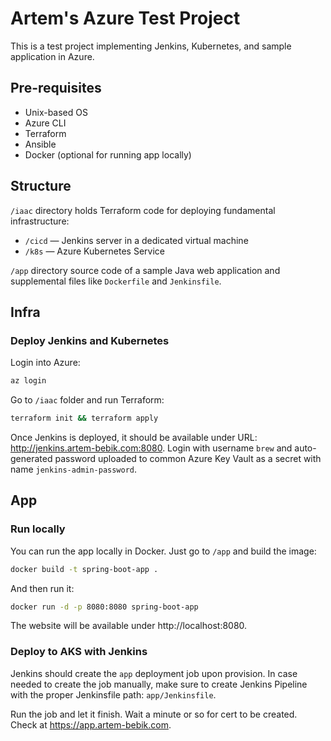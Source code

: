 # Artem's Azure Test Project

This is a test project implementing Jenkins, Kubernetes, and sample application in Azure.

## Pre-requisites

- Unix-based OS
- Azure CLI
- Terraform
- Ansible
- Docker (optional for running app locally)

## Structure

`/iaac` directory holds Terraform code for deploying fundamental infrastructure:
- `/cicd` — Jenkins server in a dedicated virtual machine
- `/k8s` — Azure Kubernetes Service 

`/app` directory source code of a sample Java web application and supplemental files like `Dockerfile` and `Jenkinsfile`.

## Infra

### Deploy Jenkins and Kubernetes

Login into Azure:

```bash
az login
```

Go to `/iaac` folder and run Terraform:

```bash
terraform init && terraform apply
```

Once Jenkins is deployed, it should be available under URL: http://jenkins.artem-bebik.com:8080.
Login with username `brew` and auto-generated password uploaded to common Azure Key Vault as a secret with name `jenkins-admin-password`.

## App

### Run locally

You can run the app locally in Docker. Just go to `/app` and build the image:

```bash
docker build -t spring-boot-app .
```

And then run it:

```bash
docker run -d -p 8080:8080 spring-boot-app
```

The website will be available under http://localhost:8080.

### Deploy to AKS with Jenkins

Jenkins should create the `app` deployment job upon provision.
In case needed to create the job manually, make sure to create Jenkins Pipeline with the proper Jenkinsfile path: `app/Jenkinsfile`.

Run the job and let it finish. Wait a minute or so for cert to be created. Check at https://app.artem-bebik.com.
